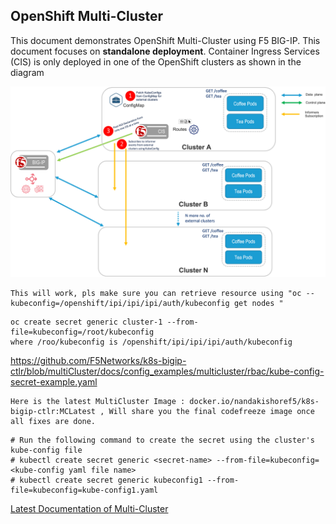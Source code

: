 ## OpenShift Multi-Cluster

This document demonstrates OpenShift Multi-Cluster using F5 BIG-IP. This document focuses on **standalone deployment**. Container Ingress Services (CIS) is only deployed in one of the OpenShift clusters as shown in the diagram

![architecture](https://github.com/mdditt2000/openshift-4-11/blob/main/mulit-cluster/diagram/2023-06-13_13-20-02.png)

```
This will work, pls make sure you can retrieve resource using "oc --kubeconfig=/openshift/ipi/ipi/ipi/auth/kubeconfig get nodes "
```

```
oc create secret generic cluster-1 --from-file=kubeconfig=/root/kubeconfig
where /roo/kubeconfig is /openshift/ipi/ipi/ipi/auth/kubeconfig
```

https://github.com/F5Networks/k8s-bigip-ctlr/blob/multiCluster/docs/config_examples/multicluster/rbac/kube-config-secret-example.yaml

```
Here is the latest MultiCluster Image : docker.io/nandakishoref5/k8s-bigip-ctlr:MCLatest , Will share you the final codefreeze image once all fixes are done. 
```

```
# Run the following command to create the secret using the cluster's kube-config file
# kubectl create secret generic <secret-name> --from-file=kubeconfig=<kube-config yaml file name>
# kubectl create secret generic kubeconfig1 --from-file=kubeconfig=kube-config1.yaml
```

[Latest Documentation of Multi-Cluster](https://github.com/F5Networks/k8s-bigip-ctlr/tree/multiCluster/docs/config_examples/multicluster)